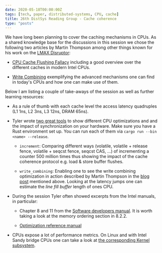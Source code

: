 ```yaml
---
date: 2020-05-18T00:00:00Z
tags: [tech, paper, distributed-systems, CPU, cache]
title: 26th DistSys Reading Group - Cache coherence
type: "posts"
---
```


We have long been planning to cover the caching mechanisms in CPUs. As a shared
knowledge base for the discussions in this session we chose the following two
articles by Martin Thompson among other things known for his work on the [LMAX
Disruptor](https://lmax-exchange.github.io/disruptor/):

- [CPU Cache Flushing
  Fallacy](https://mechanical-sympathy.blogspot.com/2013/02/cpu-cache-flushing-fallacy.html)
  including a good overview over the different caches in modern Intel CPUs.

- [Write
  Combining](https://mechanical-sympathy.blogspot.com/2011/07/write-combining.html)
  exemplifying the advanced mechanisms one can find in today's CPUs and how one
  can make use of them.

Below I am listing a couple of take-aways of the session as well as further
learning resources:

- As a rule of thumb with each cache level the access latency quadruples (L1
  1ns, L2 3ns, L3 12ns, DRAM 65ns).

- Tyler wrote [two great
  tools](https://github.com/sled-rs/sled-rs.github.io/blob/master/hardware_timing/)
  to show different CPU optimizations and and the impact of synchronization
  on your hardware. Make sure you have a Rust environment set up. You can run
  each of them via `cargo run --bin <name> --release`.

    - `increment`: Comparing different ways (volatile, volatile + release fence,
      volatile + seqcst fence, seqcst CAS, ...) of incrementing a counter 500
      million times thus showing the impact of the cache coherence protocol e.g.
      load & store buffer flushes.

    - `write_combining`: Enabling one to see the write combining optimization in
      action described by Martin Thompson in the [blog
      post](https://mechanical-sympathy.blogspot.com/2011/07/write-combining.html)
      mentioned above. Looking at the latency jumps one can estimate the *line
      fill buffer* length of ones CPU.

- During the session Tyler often showed excerpts from the Intel manuals, in particular:

    - Chapter 8 and 11 from the [Software developers
      manual](https://www.intel.com/content/www/us/en/architecture-and-technology/64-ia-32-architectures-software-developer-system-programming-manual-325384.html).
      It is worth taking a look at the memory ordering section in 8.2.2.

    - [Optimization reference
      manual](https://www.intel.com/content/dam/www/public/us/en/documents/manuals/64-ia-32-architectures-optimization-manual.pdf)

- CPUs expose a lot of performance metrics. On Linux and with Intel Sandy bridge
  CPUs one can take a look at [the corresponding Kernel
  subsystem](https://www.kernel.org/doc/html/v4.12/admin-guide/pm/intel_pstate.html).
